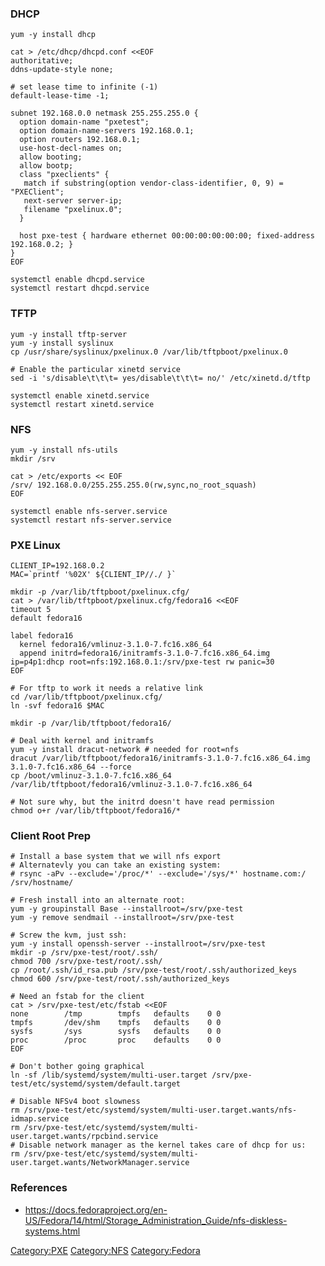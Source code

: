 ### DHCP

    yum -y install dhcp

    cat > /etc/dhcp/dhcpd.conf <<EOF
    authoritative;
    ddns-update-style none;

    # set lease time to infinite (-1)
    default-lease-time -1;

    subnet 192.168.0.0 netmask 255.255.255.0 {
      option domain-name "pxetest";
      option domain-name-servers 192.168.0.1;
      option routers 192.168.0.1;
      use-host-decl-names on;
      allow booting;
      allow bootp;
      class "pxeclients" {
       match if substring(option vendor-class-identifier, 0, 9) = "PXEClient";
       next-server server-ip;
       filename "pxelinux.0";
      }

      host pxe-test { hardware ethernet 00:00:00:00:00:00; fixed-address 192.168.0.2; }
    }
    EOF

    systemctl enable dhcpd.service
    systemctl restart dhcpd.service

### TFTP

    yum -y install tftp-server
    yum -y install syslinux
    cp /usr/share/syslinux/pxelinux.0 /var/lib/tftpboot/pxelinux.0

    # Enable the particular xinetd service
    sed -i 's/disable\t\t\t= yes/disable\t\t\t= no/' /etc/xinetd.d/tftp

    systemctl enable xinetd.service
    systemctl restart xinetd.service

### NFS

    yum -y install nfs-utils
    mkdir /srv

    cat > /etc/exports << EOF
    /srv/ 192.168.0.0/255.255.255.0(rw,sync,no_root_squash)
    EOF

    systemctl enable nfs-server.service 
    systemctl restart nfs-server.service 

### PXE Linux

    CLIENT_IP=192.168.0.2
    MAC=`printf '%02X' ${CLIENT_IP//./ }`

    mkdir -p /var/lib/tftpboot/pxelinux.cfg/
    cat > /var/lib/tftpboot/pxelinux.cfg/fedora16 <<EOF
    timeout 5
    default fedora16

    label fedora16
      kernel fedora16/vmlinuz-3.1.0-7.fc16.x86_64
      append initrd=fedora16/initramfs-3.1.0-7.fc16.x86_64.img ip=p4p1:dhcp root=nfs:192.168.0.1:/srv/pxe-test rw panic=30
    EOF

    # For tftp to work it needs a relative link
    cd /var/lib/tftpboot/pxelinux.cfg/
    ln -svf fedora16 $MAC

    mkdir -p /var/lib/tftpboot/fedora16/

    # Deal with kernel and initramfs
    yum -y install dracut-network # needed for root=nfs
    dracut /var/lib/tftpboot/fedora16/initramfs-3.1.0-7.fc16.x86_64.img 3.1.0-7.fc16.x86_64 --force
    cp /boot/vmlinuz-3.1.0-7.fc16.x86_64 /var/lib/tftpboot/fedora16/vmlinuz-3.1.0-7.fc16.x86_64

    # Not sure why, but the initrd doesn't have read permission
    chmod o+r /var/lib/tftpboot/fedora16/*

### Client Root Prep

    # Install a base system that we will nfs export
    # Alternatevly you can take an existing system:
    # rsync -aPv --exclude='/proc/*' --exclude='/sys/*' hostname.com:/ /srv/hostname/

    # Fresh install into an alternate root:
    yum -y groupinstall Base --installroot=/srv/pxe-test
    yum -y remove sendmail --installroot=/srv/pxe-test

    # Screw the kvm, just ssh:
    yum -y install openssh-server --installroot=/srv/pxe-test
    mkdir -p /srv/pxe-test/root/.ssh/
    chmod 700 /srv/pxe-test/root/.ssh/
    cp /root/.ssh/id_rsa.pub /srv/pxe-test/root/.ssh/authorized_keys
    chmod 600 /srv/pxe-test/root/.ssh/authorized_keys 

    # Need an fstab for the client
    cat > /srv/pxe-test/etc/fstab <<EOF
    none        /tmp        tmpfs   defaults    0 0
    tmpfs       /dev/shm    tmpfs   defaults    0 0
    sysfs       /sys        sysfs   defaults    0 0
    proc        /proc       proc    defaults    0 0
    EOF

    # Don't bother going graphical
    ln -sf /lib/systemd/system/multi-user.target /srv/pxe-test/etc/systemd/system/default.target

    # Disable NFSv4 boot slowness
    rm /srv/pxe-test/etc/systemd/system/multi-user.target.wants/nfs-idmap.service
    rm /srv/pxe-test/etc/systemd/system/multi-user.target.wants/rpcbind.service
    # Disable network manager as the kernel takes care of dhcp for us:
    rm /srv/pxe-test/etc/systemd/system/multi-user.target.wants/NetworkManager.service 

### References

-   <https://docs.fedoraproject.org/en-US/Fedora/14/html/Storage_Administration_Guide/nfs-diskless-systems.html>

<Category:PXE> <Category:NFS> <Category:Fedora>
